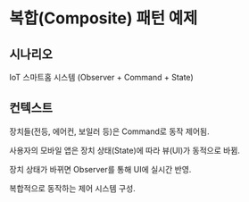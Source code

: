 # 복합(Composite) 패턴 예제

## 시나리오

IoT 스마트홈 시스템 (Observer + Command + State)

## 컨텍스트

장치들(전등, 에어컨, 보일러 등)은 Command로 동작 제어됨.

사용자의 모바일 앱은 장치 상태(State)에 따라 뷰(UI)가 동적으로 바뀜.

장치 상태가 바뀌면 Observer를 통해 UI에 실시간 반영.

복합적으로 동작하는 제어 시스템 구성.